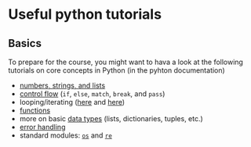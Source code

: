 # Useful python tutorials

## Basics

To prepare for the course, you might want to hava a look at the following tutorials on core concepts in Python (in the pyhton documentation)

- [numbers, strings, and lists](https://docs.python.org/3.10/tutorial/introduction.html)
- [control flow](https://docs.python.org/3.10/tutorial/controlflow.html) (`if`, `else`, `match`, `break`, and `pass`)  
- looping/iterating ([here](https://docs.python.org/3.10/tutorial/controlflow.html#for-statements) and [here]())
- [functions](https://docs.python.org/3.10/tutorial/controlflow.html#defining-functions)
- more on basic [data types](https://docs.python.org/3.10/tutorial/datastructures.html) (lists, dictionaries, tuples, etc.)
- [error handling](https://docs.python.org/3.10/tutorial/errors.html)
- standard modules: [`os`](https://docs.python.org/3.10/tutorial/stdlib.html#operating-system-interface) and [`re`](https://docs.python.org/3.10/tutorial/stdlib.html#string-pattern-matching)


